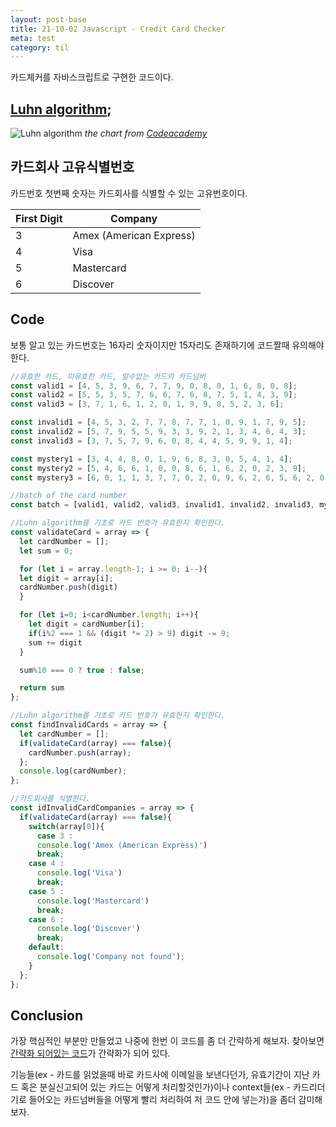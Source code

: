 ```yaml
---
layout: post-base
title: 21-10-02 Javascript - Credit Card Checker
meta: test
category: til
---
```

카드체커를 자바스크립트로 구현한 코드이다.

## [Luhn algorithm](https://en.wikipedia.org/wiki/Luhn_algorithm#Description);
![Luhn algorithm]({{site.baseurl}}/img/21-10-01-validator-diagram.svg)
_the chart from [Codeacademy](www.codecademy.com)_

## 카드회사 고유식별번호
카드번호 첫번째 숫자는 카드회사를 식별할 수 있는 고유번호이다.

First Digit | Company
------------ | -------------
3 | Amex (American Express)
4 | Visa
5 | Mastercard
6 | Discover

## Code
보통 알고 있는 카드번호는 16자리 숫자이지만 15자리도 존재하기에 코드짤때 유의해야한다. 
```js
//유효한 카드, 미유효한 카드, 알수없는 카드의 카드넘버
const valid1 = [4, 5, 3, 9, 6, 7, 7, 9, 0, 8, 0, 1, 6, 8, 0, 8];
const valid2 = [5, 5, 3, 5, 7, 6, 6, 7, 6, 8, 7, 5, 1, 4, 3, 9];
const valid3 = [3, 7, 1, 6, 1, 2, 0, 1, 9, 9, 8, 5, 2, 3, 6];

const invalid1 = [4, 5, 3, 2, 7, 7, 8, 7, 7, 1, 0, 9, 1, 7, 9, 5];
const invalid2 = [5, 7, 9, 5, 5, 9, 3, 3, 9, 2, 1, 3, 4, 6, 4, 3];
const invalid3 = [3, 7, 5, 7, 9, 6, 0, 8, 4, 4, 5, 9, 9, 1, 4];

const mystery1 = [3, 4, 4, 8, 0, 1, 9, 6, 8, 3, 0, 5, 4, 1, 4];
const mystery2 = [5, 4, 6, 6, 1, 0, 0, 8, 6, 1, 6, 2, 0, 2, 3, 9];
const mystery3 = [6, 0, 1, 1, 3, 7, 7, 0, 2, 0, 9, 6, 2, 6, 5, 6, 2, 0, 3];

//batch of the card number
const batch = [valid1, valid2, valid3, invalid1, invalid2, invalid3, mystery1, mystery2, mystery3];

//Luhn algorithm를 기초로 카드 번호가 유효한지 확인한다.
const validateCard = array => {
  let cardNumber = [];
  let sum = 0;

  for (let i = array.length-1; i >= 0; i--){
  let digit = array[i];
  cardNumber.push(digit)
  }

  for (let i=0; i<cardNumber.length; i++){
    let digit = cardNumber[i];
    if(i%2 === 1 && (digit *= 2) > 9) digit -= 9;
    sum += digit
  }

  sum%10 === 0 ? true : false;

  return sum
};

//Luhn algorithm를 기초로 카드 번호가 유효한지 확인한다.
const findInvalidCards = array => {
  let cardNumber = [];
  if(validateCard(array) === false){
    cardNumber.push(array);
  };
  console.log(cardNumber);
};

//카드회사를 식별한다.
const idInvalidCardCompanies = array => {
  if(validateCard(array) === false){
    switch(array[0]){
      case 3 :
      console.log('Amex (American Express)')
      break;
    case 4 :
      console.log('Visa')
      break;
    case 5 :
      console.log('Mastercard')
      break;
    case 6 :
      console.log('Discover')
      break;
    default:
      console.log('Company not found');
    }
  };
};

```

## Conclusion
가장 핵심적인 부분만 만들었고 나중에 한번 이 코드를 좀 더 간략하게 해보자. 찾아보면 [간략화 되어있는 코드](https://gist.github.com/DiegoSalazar/4075533)가 간략화가 되어 있다. 

기능들(ex - 카드를 읽었을때 바로 카드사에 이메일을 보낸다던가, 유효기간이 지난 카드 혹은 분실신고되어 있는 카드는 어떻게 처리할것인가)이나 context들(ex - 카드리더기로 들어오는 카드넘버들을 어떻게 빨리 처리하여 저 코드 안에 넣는가)을 좀더 감미해보자.